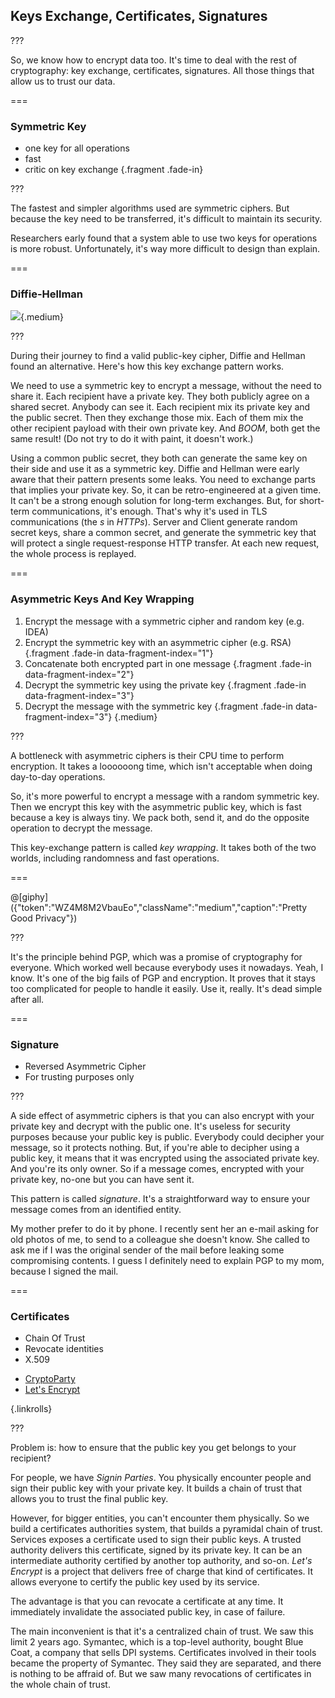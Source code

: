 <!--{section^1: data-breadcrumb="Trust"}-->

<!--{.interleaf data-background-image="/img/unsplash/468174.jpg"}-->
<!-- Photo by Chunlea on Unsplash -->

## Keys Exchange, Certificates, Signatures

???

So, we know how to encrypt data too. It's time to deal with the rest of cryptography: key exchange, certificates, signatures. All those things that allow us to trust our data.

===

### Symmetric Key

- one key for all operations
- fast
- critic on key exchange {.fragment .fade-in}

???

The fastest and simpler algorithms used are symmetric ciphers. But because the key need to be transferred, it's difficult to maintain its security.

Researchers early found that a system able to use two keys for operations is more robust. Unfortunately, it's way more difficult to design than explain.

===

### Diffie-Hellman

<!-- SVG ANIM: Diffie Hellman -->

![](../img/Diffie-Hellman_Key_Exchange.jpg){.medium}

???

During their journey to find a valid public-key cipher, Diffie and Hellman found an alternative. Here's how this key exchange pattern works.

We need to use a symmetric key to encrypt a message, without the need to share it. Each recipient have a private key. They both publicly agree on a shared secret. Anybody can see it. Each recipient mix its private key and the public secret. Then they exchange those mix. Each of them mix the other recipient payload with their own private key. And _BOOM_, both get the same result! (Do not try to do it with paint, it doesn't work.)

Using a common public secret, they both can generate the same key on their side and use it as a symmetric key. Diffie and Hellman were early aware that their pattern presents some leaks. You need to exchange parts that implies your private key. So, it can be retro-engineered at a given time. It can't be a strong enough solution for long-term exchanges. But, for short-term communications, it's enough. That's why it's used in TLS communications (the _s_ in _HTTPs_). Server and Client generate random secret keys, share a common secret, and generate the symmetric key that will protect a single request-response HTTP transfer. At each new request, the whole process is replayed.

===

### Asymmetric Keys And Key Wrapping

1. Encrypt the message with a symmetric cipher and random key (e.g. IDEA)
2. Encrypt the symmetric key with an asymmetric cipher (e.g. RSA) {.fragment .fade-in data-fragment-index="1"}
3. Concatenate both encrypted part in one message {.fragment .fade-in data-fragment-index="2"}
4. Decrypt the symmetric key using the private key {.fragment .fade-in data-fragment-index="3"}
5. Decrypt the message with the symmetric key {.fragment  .fade-in data-fragment-index="3"}
{.medium}

???

A bottleneck with asymmetric ciphers is their CPU time to perform encryption. It takes a loooooong time, which isn't acceptable when doing day-to-day operations.

So, it's more powerful to encrypt a message with a random symmetric key. Then we encrypt this key with the asymmetric public key, which is fast because a key is always tiny. We pack both, send it, and do the opposite operation to decrypt the message.

This key-exchange pattern is called _key wrapping_. It takes both of the two worlds, including randomness and fast operations.

===

@[giphy]({"token":"WZ4M8M2VbauEo","className":"medium","caption":"Pretty Good Privacy"})

???

It's the principle behind PGP, which was a promise of cryptography for everyone. Which worked well because everybody uses it nowadays. Yeah, I know. It's one of the big fails of PGP and encryption. It proves that it stays too complicated for people to handle it easily. Use it, really. It's dead simple after all.

===

### Signature

- Reversed Asymmetric Cipher
- For trusting purposes only

???

A side effect of asymmetric ciphers is that you can also encrypt with your private key and decrypt with the public one. It's useless for security purposes because your public key is public. Everybody could decipher your message, so it protects nothing. But, if you're able to decipher using a public key, it means that it was encrypted using the associated private key. And you're its only owner. So if a message comes, encrypted with your private key, no-one but you can have sent it.

This pattern is called _signature_. It's a straightforward way to ensure your message comes from an identified entity.

My mother prefer to do it by phone. I recently sent her an e-mail asking for old photos of me, to send to a colleague she doesn't know. She called to ask me if I was the original sender of the mail before leaking some compromising contents. I guess I definitely need to explain PGP to my mom, because I signed the mail.

===

### Certificates

- Chain Of Trust
- Revocate identities
- X.509

<!-- -->

- [CryptoParty][6.2]
- [Let's Encrypt][6.1]

{.linkrolls}

???

Problem is: how to ensure that the public key you get belongs to your recipient?

For people, we have _Signin Parties_. You physically encounter people and sign their public key with your private key. It builds a chain of trust that allows you to trust the final public key.

However, for bigger entities, you can't encounter them physically. So we build a certificates authorities system, that builds a pyramidal chain of trust. Services exposes a certificate used to sign their public keys. A trusted authority delivers this certificate, signed by its private key. It can be an intermediate authority certified by another top authority, and so-on. _Let's Encrypt_ is a project that delivers free of charge that kind of certificates. It allows everyone to certify the public key used by its service.

The advantage is that you can revocate a certificate at any time. It immediately invalidate the associated public key, in case of failure.

The main inconvenient is that it's a centralized chain of trust. We saw this limit 2 years ago. Symantec, which is a top-level authority, bought Blue Coat, a company that sells DPI systems. Certificates involved in their tools became the property of Symantec. They said they are separated, and there is nothing to be affraid of. But we saw many revocations of certificates in the whole chain of trust.


[6.1]: https://letsencrypt.org/
[6.2]: https://www.cryptoparty.in/
